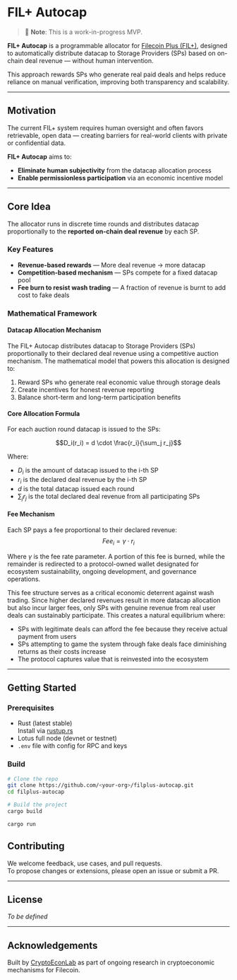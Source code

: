 # FIL+ Autocap
> 🚧 **Note**: This is a work-in-progress MVP.

**FIL+ Autocap** is a programmable allocator for [Filecoin Plus (FIL+)](https://docs.filecoin.io/basics/how-storage-works/filecoin-plus), designed to automatically distribute datacap to Storage Providers (SPs) based on on-chain deal revenue — without human intervention.

This approach rewards SPs who generate real paid deals and helps reduce reliance on manual verification, improving both transparency and scalability.

---

## Motivation

The current FIL+ system requires human oversight and often favors retrievable, open data — creating barriers for real-world clients with private or confidential data.

**FIL+ Autocap** aims to:

- **Eliminate human subjectivity** from the datacap allocation process  
- **Enable permissionless participation** via an economic incentive model

---

## Core Idea

The allocator runs in discrete time rounds and distributes datacap proportionally to the **reported on-chain deal revenue** by each SP.

### Key Features

- **Revenue-based rewards** — More deal revenue → more datacap  
- **Competition-based mechanism** — SPs compete for a fixed datacap pool  
- **Fee burn to resist wash trading** — A fraction of revenue is burnt to add cost to fake deals  


### Mathematical Framework

#### Datacap Allocation Mechanism
The FIL+ Autocap distributes datacap to Storage Providers (SPs) proportionally to their declared deal revenue using a competitive auction mechanism. The mathematical model that powers this allocation is designed to:
1. Reward SPs who generate real economic value through storage deals
2. Create incentives for honest revenue reporting
3. Balance short-term and long-term participation benefits

#### Core Allocation Formula
For each auction round datacap is issued to the SPs:

$$D_i(r_i) = d \cdot \frac{r_i}{\sum_j r_j}$$

Where:
- $D_i$ is the amount of datacap issued to the i-th SP
- $r_i$ is the declared deal revenue by the i-th SP
- $d$ is the total datacap issued each round
- $\sum_j r_j$ is the total declared deal revenue from all participating SPs

#### Fee Mechanism
Each SP pays a fee proportional to their declared revenue:
$$Fee_i = \gamma \cdot r_i$$

Where $\gamma$ is the fee rate parameter. A portion of this fee is burned, while the remainder is redirected to a protocol-owned wallet designated for ecosystem sustainability, ongoing development, and governance operations.

This fee structure serves as a critical economic deterrent against wash trading. Since higher declared revenues result in more datacap allocation but also incur larger fees, only SPs with genuine revenue from real user deals can sustainably participate. This creates a natural equilibrium where:

- SPs with legitimate deals can afford the fee because they receive actual payment from users
- SPs attempting to game the system through fake deals face diminishing returns as their costs increase
- The protocol captures value that is reinvested into the ecosystem

---

## Getting Started

### Prerequisites

- Rust (latest stable)  
  Install via [rustup.rs](https://rustup.rs)
- Lotus full node (devnet or testnet)
- `.env` file with config for RPC and keys

### Build

```bash
# Clone the repo
git clone https://github.com/<your-org>/filplus-autocap.git
cd filplus-autocap

# Build the project
cargo build
```

```bash
cargo run
```

## Contributing

We welcome feedback, use cases, and pull requests.  
To propose changes or extensions, please open an issue or submit a PR.

---

## License

*To be defined*

---

## Acknowledgements

Built by [CryptoEconLab](https://github.com/CELtd) as part of ongoing research in cryptoeconomic mechanisms for Filecoin.
